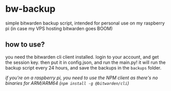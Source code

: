 # bw-backup
simple bitwarden backup script, intended for personal use on my raspberry pi (in case my VPS hosting bitwarden goes BOOM)
## how to use?
you need the bitwarden cli client installed. login to your account, and get the session key. then put it in config.json, and run the main.py! it will run the backup script every 24 hours, and save the backups in the `backups` folder.

*if you're on a raspberry pi, you need to use the NPM client as there's no binaries for ARM/ARM64 (`npm install -g @bitwarden/cli`)*
